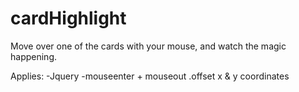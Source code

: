 # cardHighlight
Move over one of the cards with your mouse, and watch the magic happening. 

Applies:
-Jquery
-mouseenter + mouseout .offset x & y coordinates
